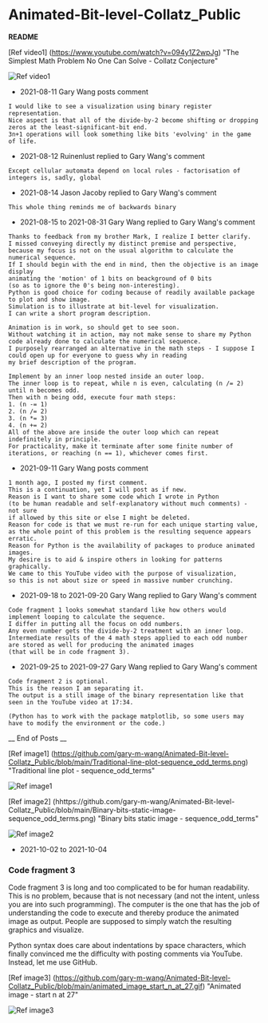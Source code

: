 # Animated-Bit-level-Collatz_Public

[//]: # (Video Image References)

[video1]: https://www.youtube.com/watch?v=094y1Z2wpJg "The Simplest Math Problem No One Can Solve - Collatz Conjecture"
[image1]: https://github.com/gary-m-wang/Animated-Bit-level-Collatz_Public/blob/main/Traditional-line-plot-sequence_odd_terms.png "Traditional line plot - sequence_odd_terms"
[image2]: https://github.com/gary-m-wang/Animated-Bit-level-Collatz_Public/blob/main/Binary-bits-static-image-sequence_odd_terms.png "Binary bits static image - sequence_odd_terms"
[image3]: https://github.com/gary-m-wang/Animated-Bit-level-Collatz_Public/blob/main/animated_image_start_n_at_27.gif "Animated image - start n at 27"

**README**

[Ref video1] (https://www.youtube.com/watch?v=094y1Z2wpJg) "The Simplest Math Problem No One Can Solve - Collatz Conjecture"

![Ref video1][video1]

 - 2021-08-11
Gary Wang posts comment

```
I would like to see a visualization using binary register representation.
Nice aspect is that all of the divide-by-2 become shifting or dropping zeros at the least-significant-bit end.
3n+1 operations will look something like bits 'evolving' in the game of life.
```

 - 2021-08-12
Ruinenlust replied to Gary Wang's comment

```Except cellular automata depend on local rules - factorisation of integers is, sadly, global```

 - 2021-08-14
Jason Jacoby replied to Gary Wang's comment

```This whole thing reminds me of backwards binary```

 - 2021-08-15 to 2021-08-31
Gary Wang replied to Gary Wang's comment

```
Thanks to feedback from my brother Mark, I realize I better clarify.
I missed conveying directly my distinct premise and perspective,
because my focus is not on the usual algorithm to calculate the numerical sequence.
If I should begin with the end in mind, then the objective is an image display
animating the 'motion' of 1 bits on beackground of 0 bits
(so as to ignore the 0's being non-interesting).
Python is good choice for coding because of readily available package to plot and show image.
Simulation is to illustrate at bit-level for visualization.
I can write a short program description.
```

```
Animation is in work, so should get to see soon.
Without watching it in action, may not make sense to share my Python code already done to calculate the numerical sequence.
I purposely rearranged an alternative in the math steps - I suppose I could open up for everyone to guess why in reading
my brief description of the program.

Implement by an inner loop nested inside an outer loop.
The inner loop is to repeat, while n is even, calculating (n /= 2) until n becomes odd.
Then with n being odd, execute four math steps:
1. (n -= 1)
2. (n /= 2)
3. (n *= 3)
4. (n += 2)
All of the above are inside the outer loop which can repeat indefinitely in principle.
For practicality, make it terminate after some finite number of iterations, or reaching (n == 1), whichever comes first.
```

 - 2021-09-11
Gary Wang posts comment

```
1 month ago, I posted my first comment.
This is a continuation, yet I will post as if new.
Reason is I want to share some code which I wrote in Python
(to be human readable and self-explanatory without much comments) - not sure
if allowed by this site or else I might be deleted.
Reason for code is that we must re-run for each unique starting value,
as the whole point of this problem is the resulting sequence appears erratic.
Reason for Python is the availability of packages to produce animated images.
My desire is to aid & inspire others in looking for patterns graphically.
We came to this YouTube video with the purpose of visualization,
so this is not about size or speed in massive number crunching.
```

 - 2021-09-18 to 2021-09-20
Gary Wang replied to Gary Wang's comment

```
Code fragment 1 looks somewhat standard like how others would implement looping to calculate the sequence.
I differ in putting all the focus on odd numbers.
Any even number gets the divide-by-2 treatment with an inner loop.
Intermediate results of the 4 math steps applied to each odd number are stored as well for producing the animated images
(that will be in code fragment 3).
```

 - 2021-09-25 to 2021-09-27
Gary Wang replied to Gary Wang's comment

```
Code fragment 2 is optional.
This is the reason I am separating it.
The output is a still image of the binary representation like that seen in the YouTube video at 17:34.

(Python has to work with the package matplotlib, so some users may have to modify the environment or the code.)
```

__ End of Posts __

[Ref image1] (https://github.com/gary-m-wang/Animated-Bit-level-Collatz_Public/blob/main/Traditional-line-plot-sequence_odd_terms.png) "Traditional line plot - sequence_odd_terms"

![Ref image1][image1]

[Ref image2] (hhttps://github.com/gary-m-wang/Animated-Bit-level-Collatz_Public/blob/main/Binary-bits-static-image-sequence_odd_terms.png) "Binary bits static image - sequence_odd_terms"

![Ref image2][image2]

 - 2021-10-02 to 2021-10-04
### Code fragment 3
Code fragment 3 is long and too complicated to be for human readability.
This is no problem, because that is not necessary (and not the intent, unless you are into such programming).
The computer is the one that has the job of understanding the code to execute and thereby produce the animated image as output.
People are supposed to simply watch the resulting graphics and visualize.

Python syntax does care about indentations by space characters, which finally convinced me the difficulty with posting comments via YouTube.
Instead, let me use GitHub.

[Ref image3] (https://github.com/gary-m-wang/Animated-Bit-level-Collatz_Public/blob/main/animated_image_start_n_at_27.gif) "Animated image - start n at 27"

![Ref image3][image3]
